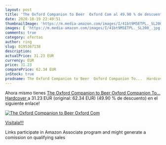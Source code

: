 ```yaml
---
layout: post
title: 'The Oxford Companion to Beer  Oxford Com al 49.90 % de descuento'
date: 2020-10-19 22:49:51
thumbnailImage: 'https://m.media-amazon.com/images/I/41bt9M5ETPL._SL200_.jpg'
images: [ 'https://m.media-amazon.com/images/I/41bt9M5ETPL._SL200_.jpg' ]
comments: true
category: ofertas
author: ring
slug: 0195367138
description:
actualPrice: 31.23 EUR
currency: EUR
price: 31.23
comparePrice: 62.34 EUR
inStock: true
prodname: The Oxford Companion to Beer  Oxford Companion To...  Hardcover  
---
```


Ahora mismo tienes [The Oxford Companion to Beer  Oxford Companion To...  Hardcover  ](https://www.amazon.es/dp/0195367138/?tag=tolees-21) a 31.23 EUR (original: 62.34 EUR) (49.90 %  de descuento) en el siguiente enlace!

[![The Oxford Companion to Beer  Oxford Com](https://m.media-amazon.com/images/I/41bt9M5ETPL._SL200_.jpg)](https://www.amazon.es/dp/0195367138/?tag=tolees-21)

[Visítala!!!](https://www.amazon.es/dp/0195367138/?tag=tolees-21)

Links participate in Amazon Associate program and might generate a comission on qualifying sales

